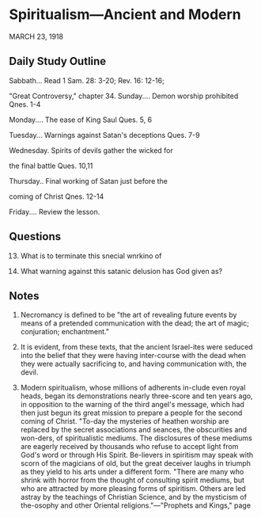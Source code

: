 # Spiritualism—Ancient and Modern
MARCH 23, 1918

## Daily Study Outline

Sabbath... Read 1 Sam. 28: 3-20; Rev. 16: 12-16;

"Great Controversy," chapter 34. Sunday.... Demon worship prohibited Qnes. 1-4

Monday.... The ease of King Saul Ques. 5, 6

Tuesday... Warnings against Satan's deceptions Ques. 7-9

Wednesday. Spirits of devils gather the wicked for

the final battle Ques. 10,11

Thursday.. Final working of Satan just before the

coming of Christ Qnes. 12-14

Friday.... Review the lesson.

## Questions

13. What is to terminate this snecial wnrkino of

14. What warning against this satanic delusion has God given as? 

## Notes

1. Necromancy is defined to be "the art of revealing future events by means of a pretended communication with the dead; the art of magic; conjuration; enchantment."

2. It is evident, from these texts, that the ancient Israel-ites were seduced into the belief that they were having inter-course with the dead when they were actually sacrificing to, and having communication with, the devil.

4. Modern spiritualism, whose millions of adherents in-clude even royal heads, began its demonstrations nearly three-score and ten years ago, in opposition to the warning of the third angel's message, which had then just begun its great mission to prepare a people for the second coming of Christ. "To-day the mysteries of heathen worship are replaced by the secret associations and seances, the obscurities and won-ders, of spiritualistic mediums. The disclosures of these mediums are eagerly received by thousands who refuse to accept light from God's word or through His Spirit. Be-lievers in spiritism may speak with scorn of the magicians of old, but the great deceiver laughs in triumph as they yield to his arts under a different form. "There are many who shrink with horror from the thought of consulting spirit mediums, but who are attracted by more pleasing forms of spiritism. Others are led astray by the teachings of Christian Science, and by the mysticism of the-osophy and other Oriental religions."—"Prophets and Kings," page
